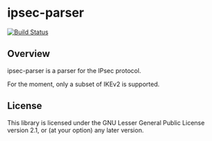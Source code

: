 # ipsec-parser

[![Build Status](https://travis-ci.org/rusticata/ipsec-parser.svg?branch=master)](https://travis-ci.org/rusticata/ipsec-parser)

## Overview

ipsec-parser is a parser for the IPsec protocol.

For the moment, only a subset of IKEv2 is supported.

## License

This library is licensed under the GNU Lesser General Public License version 2.1, or (at your option) any later version.
